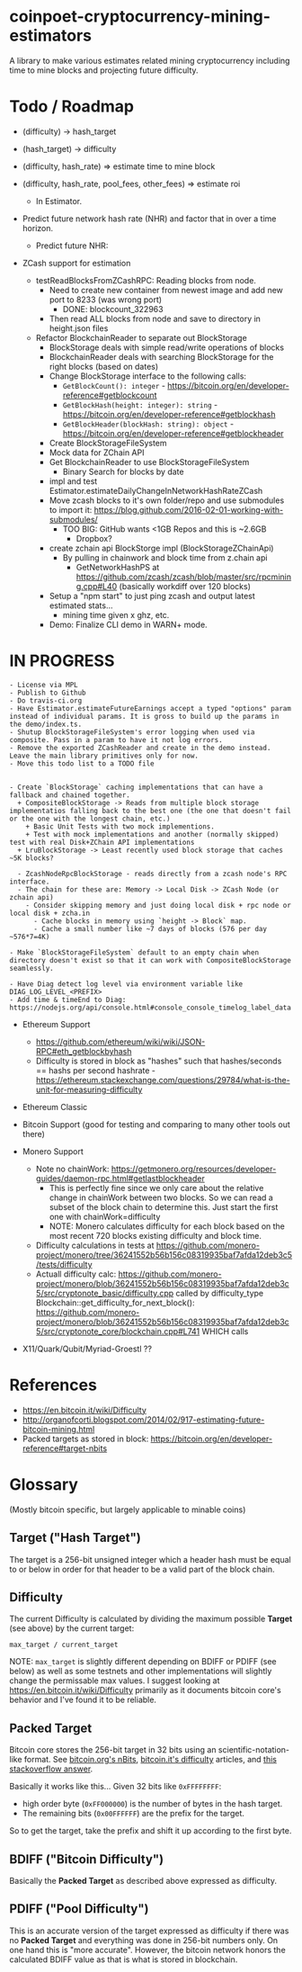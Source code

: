 # coinpoet-cryptocurrency-mining-estimators

A library to make various estimates related mining cryptocurrency including time to mine blocks and projecting future difficulty.

# Todo / Roadmap

- (difficulty) -> hash_target
- (hash_target) -> difficulty
- (difficulty, hash_rate) => estimate time to mine block
- (difficulty, hash_rate, pool_fees, other_fees) => estimate roi
  - In Estimator.
- Predict future network hash rate (NHR) and factor that in over a time horizon.
  - Predict future NHR:
- ZCash support for estimation

  - testReadBlocksFromZCashRPC: Reading blocks from node.
    - Need to create new container from newest image and add new port to 8233 (was wrong port)
      - DONE: blockcount_322963
    - Then read ALL blocks from node and save to directory in height.json files

  * Refactor BlockchainReader to separate out BlockStorage
    - BlockStorage deals with simple read/write operations of blocks
    - BlockchainReader deals with searching BlockStorage for the right blocks (based on dates)
    - Change BlockStorage interface to the following calls:
      - `GetBlockCount(): integer` - https://bitcoin.org/en/developer-reference#getblockcount
      - `GetBlockHash(height: integer): string` - https://bitcoin.org/en/developer-reference#getblockhash
      - `GetBlockHeader(blockHash: string): object` - https://bitcoin.org/en/developer-reference#getblockheader
    - Create BlockStorageFileSystem
    - Mock data for ZChain API
    - Get BlockchainReader to use BlockStorageFileSystem
      - Binary Search for blocks by date
    - impl and test Estimator.estimateDailyChangeInNetworkHashRateZCash
    - Move zcash blocks to it's own folder/repo and use submodules to import it: https://blog.github.com/2016-02-01-working-with-submodules/
      - TOO BIG: GitHub wants <1GB Repos and this is ~2.6GB
        - Dropbox?
    - create zchain api BlockStorge impl (BlockStorageZChainApi)
      - By pulling in chainwork and block time from z.chain api
        - GetNetworkHashPS at https://github.com/zcash/zcash/blob/master/src/rpcmining.cpp#L40 (basically workdiff over 120 blocks)
    - Setup a "npm start" to just ping zcash and output latest estimated stats...
      - mining time given x ghz, etc.
    - Demo: Finalize CLI demo in WARN+ mode.

# IN PROGRESS

    - License via MPL
    - Publish to Github
    - Do travis-ci.org
    - Have Estimator.estimateFutureEarnings accept a typed "options" param instead of individual params. It is gross to build up the params in the demo/index.ts.
    - Shutup BlockStorageFileSystem's error logging when used via composite. Pass in a param to have it not log errors.
    - Remove the exported ZCashReader and create in the demo instead. Leave the main library primitives only for now.
    - Move this todo list to a TODO file


    - Create `BlockStorage` caching implementations that can have a fallback and chained together.
      + CompositeBlockStorage -> Reads from multiple block storage implementatios falling back to the best one (the one that doesn't fail or the one with the longest chain, etc.)
        + Basic Unit Tests with two mock implementions.
        + Test with mock implementations and another (normally skipped) test with real Disk+ZChain API implementations
      + LruBlockStorage -> Least recently used block storage that caches ~5K blocks?

      - ZcashNodeRpcBlockStorage - reads directly from a zcash node's RPC interface.
      - The chain for these are: Memory -> Local Disk -> ZCash Node (or zchain api)
        - Consider skipping memory and just doing local disk + rpc node or local disk + zcha.in
          - Cache blocks in memory using `height -> Block` map.
          - Cache a small number like ~7 days of blocks (576 per day ~576*7=4K)

    - Make `BlockStorageFileSystem` default to an empty chain when directory doesn't exist so that it can work with CompositeBlockStorage seamlessly.

    - Have Diag detect log level via environment variable like DIAG_LOG_LEVEL_<PREFIX>
    - Add time & timeEnd to Diag: https://nodejs.org/api/console.html#console_console_timelog_label_data

- Ethereum Support
  - https://github.com/ethereum/wiki/wiki/JSON-RPC#eth_getblockbyhash
  - Difficulty is stored in block as "hashes" such that hashes/seconds == hashs per second hashrate - https://ethereum.stackexchange.com/questions/29784/what-is-the-unit-for-measuring-difficulty
- Ethereum Classic
- Bitcoin Support (good for testing and comparing to many other tools out there)
- Monero Support

  - Note no chainWork: https://getmonero.org/resources/developer-guides/daemon-rpc.html#getlastblockheader
    - This is perfectly fine since we only care about the relative change in chainWork between two blocks. So we can read a subset of the block chain to determine this. Just start the first one with chainWork=difficulty
    - NOTE: Monero calculates difficulty for each block based on the most recent 720 blocks existing difficulty and block time.
  - Difficulty calculations in tests at https://github.com/monero-project/monero/tree/36241552b56b156c08319935baf7afda12deb3c5/tests/difficulty
  - Actuall difficulty calc: https://github.com/monero-project/monero/blob/36241552b56b156c08319935baf7afda12deb3c5/src/cryptonote_basic/difficulty.cpp called by difficulty_type Blockchain::get_difficulty_for_next_block(): https://github.com/monero-project/monero/blob/36241552b56b156c08319935baf7afda12deb3c5/src/cryptonote_core/blockchain.cpp#L741 WHICH calls

- X11/Quark/Qubit/Myriad-Groestl ??

# References

- https://en.bitcoin.it/wiki/Difficulty
- http://organofcorti.blogspot.com/2014/02/917-estimating-future-bitcoin-mining.html
- Packed targets as stored in block: https://bitcoin.org/en/developer-reference#target-nbits

# Glossary

(Mostly bitcoin specific, but largely applicable to minable coins)

## Target ("Hash Target")

The target is a 256-bit unsigned integer which a header hash must be equal to or below in order for that header to be a valid part of the block chain.

## Difficulty

The current Difficulty is calculated by dividing the maximum possible **Target** (see above) by the current target:

    max_target / current_target

NOTE: `max_target` is slightly different depending on BDIFF or PDIFF (see below) as well as some testnets and other implementations will slightly change the permissable max values. I suggest looking at https://en.bitcoin.it/wiki/Difficulty primarily as it documents bitcoin core's behavior and I've found it to be reliable.

## Packed Target

Bitcoin core stores the 256-bit target in 32 bits using an scientific-notation-like format. See [bitcoin.org's nBits](https://bitcoin.org/en/developer-reference#target-nbits), [bitcoin.it's difficulty](https://en.bitcoin.it/wiki/Difficulty#How_is_difficulty_stored_in_blocks.3F) articles, and [this stackoverflow answer](https://stackoverflow.com/a/22161019/51061).

Basically it works like this... Given 32 bits like `0xFFFFFFFF`:

- high order byte (`0xFF000000`) is the number of bytes in the hash target.
- The remaining bits (`0x00FFFFFF`) are the prefix for the target.

So to get the target, take the prefix and shift it up according to the first byte.

## BDIFF ("Bitcoin Difficulty")

Basically the **Packed Target** as described above expressed as difficulty.

## PDIFF ("Pool Difficulty")

This is an accurate version of the target expressed as difficulty if there was no **Packed Target** and everything was done in 256-bit numbers only. On one hand this is "more accurate". However, the bitcoin network honors the calculated BDIFF value as that is what is stored in blockchain.
